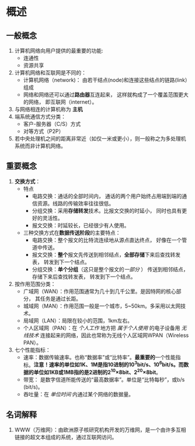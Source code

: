 # 概述

## 一般概念

1. 计算机网络向用户提供的最重要的功能: 
    * 连通性
    * 资源共享
1. 计算机网络和互联网是不同的：
    * 计算机网络（network)： 由若干结点(node)和连接这些结点的链路(link）组成
    * 网络和网络还可以通过**路由器**互连起来， 这样就构成了一个覆盖范围更大的网络， 即互联网（internet）。
1. 与网络相连的计算机称为 **主机**
1. 端系统通信方式分类：
    * 客户-服务器（C/S）方式
    * 对等方式（P2P）
1. 若中央处理机之间的距离非常近（如仅一米或更小），则一般称之为多处理机系统而非计算机网络。

## 重要概念

1. **交换方式**：
    * 特点
        * 电路交换：通话的全部时间内， 通话的两个用户始终占用端到端的通信资源。线路的传输效率往往很低。
        * 分组交换：采用**存储转发**技术。比报文交换的时延小， 同时也具有更好的灵活性。
        * 报文交换：时延较长，已经很少有人使用。
    * 三种交换方式在**数据传送阶段**的主要特点：
        * 电路交换：整个报文的比特流连续地从源点直达终点， 好像在一个管道中传送。
        * 报文交换：**整个**报文先传送到相邻结点，**全部存储**下来后查找转发表， 转发到下一个结点。
        * 分组交换：**单个分组**（这只是整个报文的*一部分* ） 传送到相邻结点， 存储下来后查找转发表， 转发到下一个结点。
1. 按作用范围分类：
    * 广域网（WAN）：作用范围通常为几十到几千公里。是因特网的核心部分， 其任务是通过长距。
    * 城域网（MAN）：作用范围一般是一个城市，5~50km。多采用以太网技术。
    * 局域网（LAN）：局限在较小的范围，1km左右。
    * 个人区域网（PAN）：在 *个人工作* 地方把 *属于个人使用* 的电子设备用 *无线技术* 连接起来的网络，因此也常称为无线个人区域网WPAN（Wireless PAN）。
1. 七个性能指标：
    * 速率：数据传输速率。也称“数据率”或“比特率”。**最重要的**一个性能指标。**注意！速率的单位如1K、1M是指10进制的10<sup>3</sup>bit/s、10<sup>6</sup>bit/s。而数据的单位如1KB或1MB指的是2进制的2<sup>10</sup>×8bit、2<sup>20</sup>×8bit**。
    * 带宽： 是数字信道所能传送的“最高数据率”。单位是“比特每秒”，或b/s (bit/s)。
    * 吞吐量：在 *单位时间* 内通过某个网络的数据量。

## 名词解释

1. WWW（万维网）：由欧洲原子核研究机构开发的万维网，是一个由许多互相链接的超文本组成的系统，通过互联网访问。
